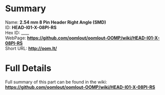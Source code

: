 
Summary
=================
  
Name: __2.54 mm 8 Pin Header Right Angle (SMD)__    
ID: __HEAD-I01-X-08PI-RS__   
Hex ID: ____   
WebPage: __https://github.com/oomlout/oomlout-OOMP/wiki/HEAD-I01-X-08PI-RS__   
Short URL: __http://oom.lt/__   

Full Details
==========================
Full summary of this part can be found in the wiki:   
__https://github.com/oomlout/oomlout-OOMP/wiki/HEAD-I01-X-08PI-RS__    

